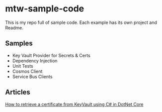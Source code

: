 # mtw-sample-code

This is my repo full of sample code.  Each example has its own project and Readme.

## Samples

- Key Vault Provider for Secrets & Certs
- Dependency Injection
- Unit Tests
- Cosmos Client
- Service Bus Clients

## Articles

[How to retrieve a certificate from KeyVault using C# in DotNet Core](https://stackoverflow.com/questions/33728213/how-to-serialize-and-deserialize-a-pfx-certificate-in-azure-key-vault)
